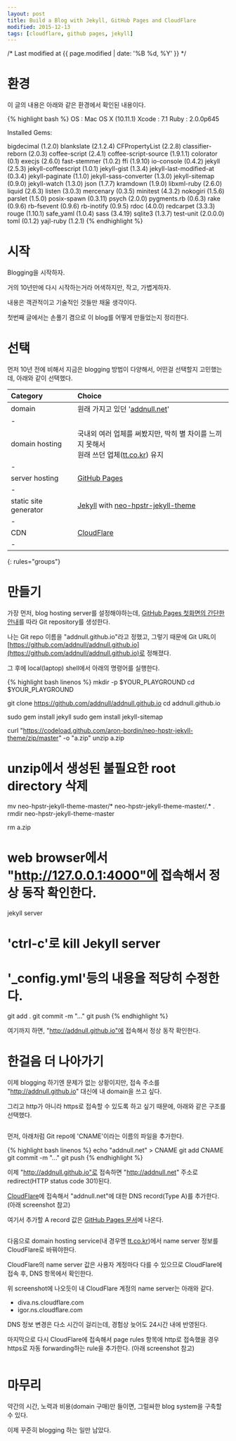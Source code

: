 ```yaml
---
layout: post
title: Build a Blog with Jekyll, GitHub Pages and CloudFlare
modified: 2015-12-13
tags: [cloudflare, github pages, jekyll]
---
```

/* Last modified at {{ page.modified | date: '%B %d, %Y' }} */

# 환경

이 글의 내용은 아래와 같은 환경에서 확인된 내용이다.

{% highlight bash %}
OS    : Mac OS X (10.11.1)
Xcode : 7.1
Ruby  : 2.0.0p645

Installed Gems:

bigdecimal (1.2.0)
blankslate (2.1.2.4)
CFPropertyList (2.2.8)
classifier-reborn (2.0.3)
coffee-script (2.4.1)
coffee-script-source (1.9.1.1)
colorator (0.1)
execjs (2.6.0)
fast-stemmer (1.0.2)
ffi (1.9.10)
io-console (0.4.2)
jekyll (2.5.3)
jekyll-coffeescript (1.0.1)
jekyll-gist (1.3.4)
jekyll-last-modified-at (0.3.4)
jekyll-paginate (1.1.0)
jekyll-sass-converter (1.3.0)
jekyll-sitemap (0.9.0)
jekyll-watch (1.3.0)
json (1.7.7)
kramdown (1.9.0)
libxml-ruby (2.6.0)
liquid (2.6.3)
listen (3.0.3)
mercenary (0.3.5)
minitest (4.3.2)
nokogiri (1.5.6)
parslet (1.5.0)
posix-spawn (0.3.11)
psych (2.0.0)
pygments.rb (0.6.3)
rake (0.9.6)
rb-fsevent (0.9.6)
rb-inotify (0.9.5)
rdoc (4.0.0)
redcarpet (3.3.3)
rouge (1.10.1)
safe_yaml (1.0.4)
sass (3.4.19)
sqlite3 (1.3.7)
test-unit (2.0.0.0)
toml (0.1.2)
yajl-ruby (1.2.1)
{% endhighlight %}

# 시작

Blogging을 시작하자.

거의 10년만에 다시 시작하는거라 어색하지만, 작고, 가볍게하자.

내용은 객관적이고 기술적인 것들만 채울 생각이다.

첫번째 글에서는 손풀기 겸으로 이 blog를 어떻게 만들었는지 정리한다.

# 선택

먼저 10년 전에 비해서 지금은 blogging 방법이 다양해서, 어떤걸 선택할지 고민했는데, 아래와 같이 선택했다.

| Category | Choice |
|:-|:-|
| domain | 원래 가지고 있던 '[addnull.net](https://addnull.net)' |
| -
| domain hosting | 국내외 여러 업체를 써봤지만, 딱히 별 차이를 느끼지 못해서<br/>원래 쓰던 업체([tt.co.kr](https://tt.co.kr)) 유지 |
| -
| server hosting | [GitHub Pages](https://pages.github.com) |
| -
| static site generator | [Jekyll](https://github.com/jekyll/jekyll) with [neo-hpstr-jekyll-theme](https://github.com/aron-bordin/neo-hpstr-jekyll-theme) |
| -
| CDN | [CloudFlare](https://cloudflare.com) |
| -
{: rules="groups"}

# 만들기

가장 먼저, blog hosting server를 설정해야하는데, [GitHub Pages 첫화면의 간단한 안내](https://pages.github.com)를 따라 Git repository를 생성한다.

나는 Git repo 이름을 "addnull.github.io"라고 정했고, 그렇기 때문에 Git URL이 [https://github.com/addnull/addnull.github.io](https://github.com/addnull/addnull.github.io)로 정해졌다.

그 후에 local(laptop) shell에서 아래의 명령어를 실행한다.

{% highlight bash linenos %}
mkdir -p $YOUR_PLAYGROUND
cd $YOUR_PLAYGROUND

git clone https://github.com/addnull/addnull.github.io
cd addnull.github.io

sudo gem install jekyll
sudo gem install jekyll-sitemap

curl "https://codeload.github.com/aron-bordin/neo-hpstr-jekyll-theme/zip/master" -o "a.zip"
unzip a.zip

# unzip에서 생성된 불필요한 root directory 삭제
mv neo-hpstr-jekyll-theme-master/* neo-hpstr-jekyll-theme-master/.* .
rmdir neo-hpstr-jekyll-theme-master

rm a.zip

# web browser에서 "http://127.0.0.1:4000"에 접속해서 정상 동작 확인한다.
jekyll server

# 'ctrl-c'로 kill Jekyll server

# '_config.yml'등의 내용을 적당히 수정한다.

git add .
git commit -m "..."
git push
{% endhighlight %}

여기까지 하면, "http://addnull.github.io"에 접속해서 정상 동작 확인한다.

# 한걸음 더 나아가기

이제 blogging 하기엔 문제가 없는 상황이지만, 접속 주소를 "http://addnull.github.io" 대신에 내 domain을 쓰고 싶다.

그리고 http가 아니라 https로 접속할 수 있도록 하고 싶기 때문에, 아래와 같은 구조를 선택했다.

<a href="/images/github-pages-with-cloudflare.png">
    <img src="/images/github-pages-with-cloudflare.png" alt="">
</a>

먼저, 아래처럼 Git repo에 'CNAME'이라는 이름의 파일을 추가한다.

{% highlight bash linenos %}
echo "addnull.net" > CNAME
git add CNAME
git commit -m "..."
git push
{% endhighlight %}

이제 "http://addnull.github.io"로 접속하면 "http://addnull.net" 주소로 redirect(HTTP status code 301)된다.

[CloudFlare](https://cloudflare.com)에 접속해서 "addnull.net"에 대한 DNS record(Type A)를 추가한다. (아래 screenshot 참고)

여기서 추가할 A record 값은 [GitHub Pages 문서](https://help.github.com/articles/tips-for-configuring-an-a-record-with-your-dns-provider/)에 나온다.

<a href="/images/cloudflare-dns-record-addnull.net.png">
    <img src="/images/cloudflare-dns-record-addnull.net.png" alt="">
</a>

다음으로 domain hosting service(내 경우엔 [tt.co.kr](https://tt.co.kr))에서 name server 정보를 CloudFlare로 바꿔야한다.

CloudFlare의 name server 값은 사용자 계정마다 다를 수 있으므로 CloudFlare에 접속 후, DNS 항목에서 확인한다.

위 screenshot에 나오듯이 내 CloudFlare 계정의 name server는 아래와 같다.

- diva.ns.cloudflare.com
- igor.ns.cloudflare.com

DNS 정보 변경은 다소 시간이 걸리는데, 경험상 늦어도 24시간 내에 반영된다.

마지막으로 다시 CloudFlare에 접속해서 page rules 항목에 http로 접속했을 경우 https로 자동 forwarding하는 rule을 추가한다. (아래 screenshot 참고)

<a href="/images/cloudflare-page-rule-addnull.net.png">
    <img src="/images/cloudflare-page-rule-addnull.net.png" alt="">
</a>

# 마무리

약간의 시간, 노력과 비용(domain 구매)만 들이면, 그럴싸한 blog system을 구축할 수 있다.

이제 꾸준히 blogging 하는 일만 남았다.

<br/>
<br/>
<br/>
<script async src="//pagead2.googlesyndication.com/pagead/js/adsbygoogle.js"></script>
<!-- blog_0000 -->
<ins class="adsbygoogle"
     style="display:block"
     data-ad-client="ca-pub-2574234961505557"
     data-ad-slot="6369673644"
     data-ad-format="auto"></ins>
<script>
(adsbygoogle = window.adsbygoogle || []).push({});
</script>
